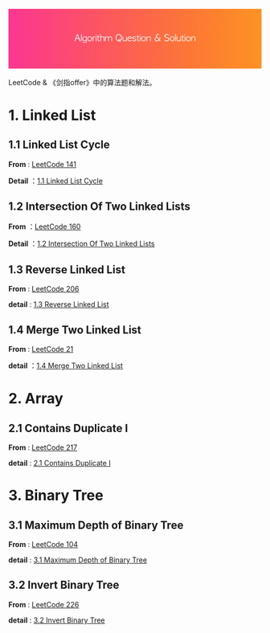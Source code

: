 ![](res/header.png)



LeetCode &amp; 《剑指offer》中的算法题和解法。



# 1. Linked List



## 1.1 Linked List Cycle

**From** : [LeetCode 141](https://leetcode.com/problems/linked-list-cycle/description/)

**Detail** ：[1.1 Linked List Cycle](https://github.com/knightsj/awesome-algorithm-question-solution/tree/master/1.1%20Linked%20List%20Cycle)



## 1.2 Intersection Of Two Linked Lists

**From** ：[LeetCode 160](https://leetcode.com/problems/intersection-of-two-linked-lists/description/)

**Detail** ：[1.2 Intersection Of Two Linked Lists](https://github.com/knightsj/awesome-algorithm-question-solution/tree/master/1.2%20Intersection%20Of%20Two%20Linked%20Lists)



## 1.3 Reverse Linked List

**From** : [LeetCode 206](https://leetcode.com/problems/reverse-linked-list/description/)

**detail** : [1.3 Reverse Linked List](https://github.com/knightsj/awesome-algorithm-question-solution/tree/master/1.3%20Reverse%20Linked%20List)





## 1.4 Merge Two Linked List

**From** : [LeetCode 21](https://leetcode.com/problems/merge-two-sorted-lists/description/)

**detail** ：[1.4 Merge Two Linked List](https://github.com/knightsj/awesome-algorithm-question-solution/tree/master/1.4%20Merge%20Two%20Linked%20List)



# 2. Array

## 2.1 Contains Duplicate I

**From** : [LeetCode 217](https://leetcode.com/problems/contains-duplicate/description/)

**detail** : [2.1 Contains Duplicate I](https://github.com/knightsj/awesome-algorithm-question-solution/tree/master/2.1%20Contains%20Duplicate%20I)





# 3. Binary Tree



## 3.1 Maximum Depth of Binary Tree

**From** : [LeetCode 104](https://leetcode.com/problems/reverse-linked-list/description/)

**detail** : [3.1 Maximum Depth of Binary Tree](https://github.com/knightsj/awesome-algorithm-question-solution/tree/master/3.1%20Maximum%20Depth%20Of%20Binary%20Tree)



## 3.2 Invert Binary Tree

**From** : [LeetCode 226](https://leetcode.com/problems/invert-binary-tree/description/)

**detail** : [3.2 Invert Binary Tree](https://github.com/knightsj/awesome-algorithm-question-solution/tree/master/3.2%20Invert%20Binary%20Tree)





